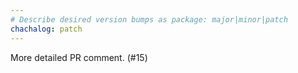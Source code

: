```yaml
---
# Describe desired version bumps as package: major|minor|patch
chachalog: patch
---
```


More detailed PR comment. (#15)
